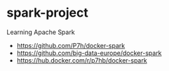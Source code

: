 # spark-project
Learning Apache Spark

- https://github.com/P7h/docker-spark
- https://github.com/big-data-europe/docker-spark
- https://hub.docker.com/r/p7hb/docker-spark

